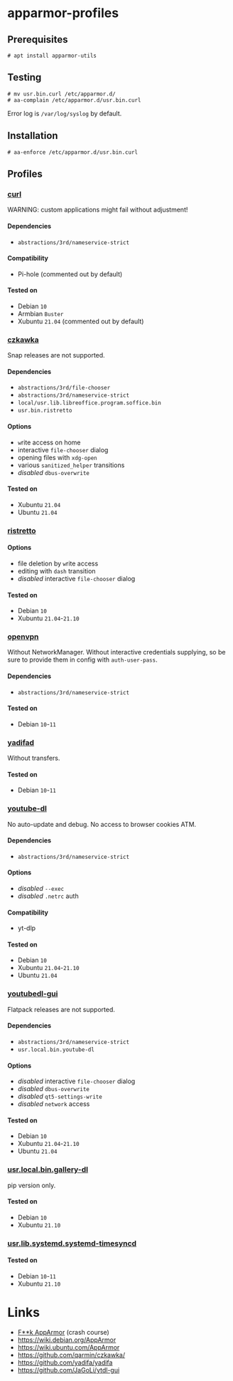 # apparmor-profiles
## Prerequisites
```
# apt install apparmor-utils
```

## Testing
```
# mv usr.bin.curl /etc/apparmor.d/
# aa-complain /etc/apparmor.d/usr.bin.curl
```
Error log is `/var/log/syslog` by default.

## Installation
```
# aa-enforce /etc/apparmor.d/usr.bin.curl
```

## Profiles
### [curl](https://github.com/nobodysu/apparmor-profiles/blob/master/usr.bin.curl)
WARNING: custom applications might fail without adjustment!

#### Dependencies
- `abstractions/3rd/nameservice-strict`

#### Compatibility
- Pi-hole (commented out by default)

#### Tested on
- Debian `10`
- Armbian `Buster`
- Xubuntu `21.04` (commented out by default)

### [czkawka](https://github.com/nobodysu/apparmor-profiles/blob/master/usr.local.bin.linux_czkawka)
Snap releases are not supported.

#### Dependencies
- `abstractions/3rd/file-chooser`
- `abstractions/3rd/nameservice-strict`
- `local/usr.lib.libreoffice.program.soffice.bin`
- `usr.bin.ristretto`

#### Options
- `w`rite access on home
- interactive `file-chooser` dialog
- opening files with `xdg-open`
- various `sanitized_helper` transitions
- *disabled* `dbus-overwrite`

#### Tested on
- Xubuntu `21.04`
- Ubuntu `21.04`

### [ristretto](https://github.com/nobodysu/apparmor-profiles/blob/master/usr.bin.ristretto)

#### Options
- file deletion by `w`rite access
- editing with `dash` transition
- *disabled* interactive `file-chooser` dialog

#### Tested on
- Debian `10`
- Xubuntu `21.04`-`21.10`

### [openvpn](https://github.com/nobodysu/apparmor-profiles/blob/master/usr.sbin.openvpn)
Without NetworkManager. Without interactive credentials supplying, so be sure to provide them in config with `auth-user-pass`.

#### Dependencies
- `abstractions/3rd/nameservice-strict`

#### Tested on
- Debian `10`-`11`

### [yadifad](https://github.com/nobodysu/apparmor-profiles/blob/master/usr.sbin.yadifad)
Without transfers.

#### Tested on
- Debian `10`-`11`

### [youtube-dl](https://github.com/nobodysu/apparmor-profiles/blob/master/usr.local.bin.youtube-dl)
No auto-update and debug. No access to browser cookies ATM.

#### Dependencies
- `abstractions/3rd/nameservice-strict`

#### Options
- *disabled* `--exec`
- *disabled* `.netrc` auth

#### Compatibility
- yt-dlp

#### Tested on
- Debian `10`
- Xubuntu `21.04`-`21.10`
- Ubuntu `21.04`

### [youtubedl-gui](https://github.com/nobodysu/apparmor-profiles/blob/master/usr.local.bin.youtubedl-gui)
Flatpack releases are not supported.

#### Dependencies
- `abstractions/3rd/nameservice-strict`
- `usr.local.bin.youtube-dl`

#### Options
- *disabled* interactive `file-chooser` dialog
- *disabled* `dbus-overwrite`
- *disabled* `qt5-settings-write`
- *disabled* `network` access

#### Tested on
- Debian `10`
- Xubuntu `21.04`-`21.10`
- Ubuntu `21.04`

### [usr.local.bin.gallery-dl](https://github.com/nobodysu/apparmor-profiles/blob/master/usr.local.bin.gallery-dl)
pip version only.
#### Tested on
- Debian `10`
- Xubuntu `21.10`

### [usr.lib.systemd.systemd-timesyncd](https://github.com/nobodysu/apparmor-profiles/blob/master/usr.lib.systemd.systemd-timesyncd)
#### Tested on
- Debian `10`-`11`
- Xubuntu `21.10`

# Links
- [F**k AppArmor](https://presentations.nordisch.org/apparmor/) (crash course)
- https://wiki.debian.org/AppArmor
- https://wiki.ubuntu.com/AppArmor
- https://github.com/qarmin/czkawka/
- https://github.com/yadifa/yadifa
- https://github.com/JaGoLi/ytdl-gui

